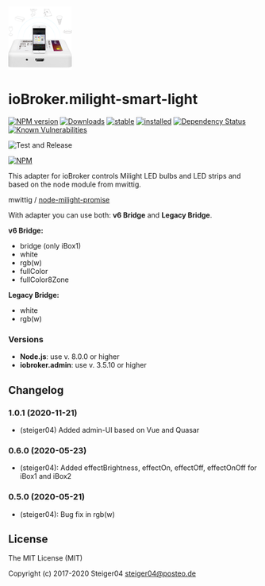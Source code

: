 ![milight-smart-light Logo](admin/milight-smart-light.png)

# ioBroker.milight-smart-light

[![NPM version](http://img.shields.io/npm/v/iobroker.milight-smart-light.svg)](https://www.npmjs.com/package/milight-smart-light)
[![Downloads](https://img.shields.io/npm/dm/iobroker.milight-smart-light.svg)](https://www.npmjs.com/package/iobroker.milight-smart-light)
[![stable](http://iobroker.live/badges/milight-smart-light-stable.svg)](http://iobroker.live/badges/milight-smart-light-stable.svg)
[![installed](http://iobroker.live/badges/milight-smart-light-installed.svg)](http://iobroker.live/badges/milight-smart-light-installed.svg)
[![Dependency Status](https://img.shields.io/david/steiger04/iobroker.milight-smart-light.svg)](https://david-dm.org/steiger04/iobroker.milight-smart-light)
[![Known Vulnerabilities](https://snyk.io/test/github/steiger04/ioBroker.milight-smart-light/badge.svg)](https://snyk.io/test/github/steiger04/ioBroker.milight-smart-light)

![Test and Release](https://github.com/steiger04/ioBroker.milight-smart-light/workflows/Test%20and%20Release/badge.svg)

[![NPM](https://nodei.co/npm/iobroker.milight-smart-light.png?downloads=true)](https://nodei.co/npm/milight-smart-light/)

This adapter for ioBroker controls Milight LED bulbs and LED strips and
based on the node module from mwittig.

mwittig / [node-milight-promise](https://github.com/mwittig/node-milight-promise)

With adapter you can use both: **v6 Bridge** and **Legacy Bridge**.

**v6 Bridge:**

- bridge (only iBox1)
- white
- rgb(w)
- fullColor
- fullColor8Zone


**Legacy Bridge:**
- white
- rgb(w)

### Versions
- **Node.js**: use v. 8.0.0 or higher
- **iobroker.admin**: use v. 3.5.10 or higher


## Changelog
### 1.0.1 (2020-11-21)
- (steiger04) Added admin-UI based on Vue and Quasar
### 0.6.0 (2020-05-23)
- (steiger04): Added effectBrightness, effectOn, effectOff, effectOnOff for iBox1 and iBox2

### 0.5.0 (2020-05-21)
- (steiger04): Bug fix in rgb(w)

## License

The MIT License (MIT)

Copyright (c) 2017-2020 Steiger04 <steiger04@posteo.de>
